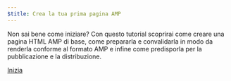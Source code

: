 ```yaml
---
$title: Crea la tua prima pagina AMP
---
```


Non sai bene come iniziare? Con questo tutorial scoprirai come creare una pagina HTML AMP di base, come prepararla e convalidarla in modo da renderla conforme al formato AMP e infine come predisporla per la pubblicazione e la distribuzione.

<div class="prev-next-buttons">
<a class="button" href="{{g.doc('/content/amp-dev/documentation/guides-and-tutorials/start/create/basic_markup.md', locale=doc.locale).url.path}}"><span class="arrow-next">Inizia</span></a>
</div>
